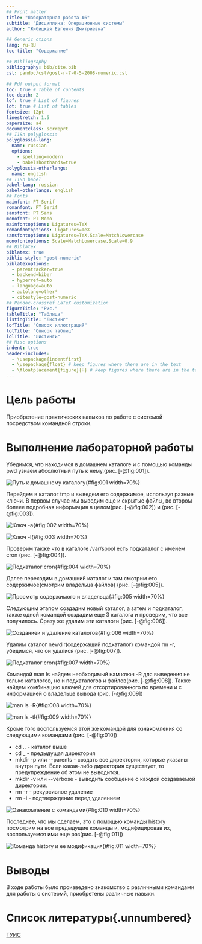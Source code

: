 ```yaml
---
## Front matter
title: "Лабораторная работа №6"
subtitle: "Дисциплина: Операционные системы"
author: "Жибицкая Евгения Дмитриевна"

## Generic otions
lang: ru-RU
toc-title: "Содержание"

## Bibliography
bibliography: bib/cite.bib
csl: pandoc/csl/gost-r-7-0-5-2008-numeric.csl

## Pdf output format
toc: true # Table of contents
toc-depth: 2
lof: true # List of figures
lot: true # List of tables
fontsize: 12pt
linestretch: 1.5
papersize: a4
documentclass: scrreprt
## I18n polyglossia
polyglossia-lang:
  name: russian
  options:
	- spelling=modern
	- babelshorthands=true
polyglossia-otherlangs:
  name: english
## I18n babel
babel-lang: russian
babel-otherlangs: english
## Fonts
mainfont: PT Serif
romanfont: PT Serif
sansfont: PT Sans
monofont: PT Mono
mainfontoptions: Ligatures=TeX
romanfontoptions: Ligatures=TeX
sansfontoptions: Ligatures=TeX,Scale=MatchLowercase
monofontoptions: Scale=MatchLowercase,Scale=0.9
## Biblatex
biblatex: true
biblio-style: "gost-numeric"
biblatexoptions:
  - parentracker=true
  - backend=biber
  - hyperref=auto
  - language=auto
  - autolang=other*
  - citestyle=gost-numeric
## Pandoc-crossref LaTeX customization
figureTitle: "Рис."
tableTitle: "Таблица"
listingTitle: "Листинг"
lofTitle: "Список иллюстраций"
lotTitle: "Список таблиц"
lolTitle: "Листинги"
## Misc options
indent: true
header-includes:
  - \usepackage{indentfirst}
  - \usepackage{float} # keep figures where there are in the text
  - \floatplacement{figure}{H} # keep figures where there are in the text
---
```


# Цель работы

Приобретение практических навыков по работе с системой посредством командной строки.


# Выполнение лабораторной работы

Убедимся, что находимся в домашнем каталоге и с помощью команды pwd узнаем абсолютный путь к нему.(рис. [-@fig:001]).

![Путь к домашнему каталогу](image/1.png){#fig:001 width=70%}


Перейдем в каталог tmp и выведем его содержимое, используя разные ключи. В первом случае мы выводим еще и скрытые файлы, во втором болеее подробная информация в целом(рис. [-@fig:002]) и (рис. [-@fig:003]).

![Ключ -а](image/2.png){#fig:002 width=70%}


![Ключ -l](image/3.png){#fig:003 width=70%}


Проверим также что в каталоге /var/spool есть подкаталог с именем cron (рис. [-@fig:004]).

![Подкаталог cron](image/4.png){#fig:004 width=70%}


Далее переходим в домашний каталог и там смотрим его содержимое(смотрим владельца файлов) (рис. [-@fig:005]).

![Просмотр содержимого и владельца](image/5.png){#fig:005 width=70%}


Следующим этапом создадим новый каталог, а затем и подкаталог, также одной командой создадим еще 3 каталога и проверим, что все получилось. Сразу же удалим эти каталоги (рис. [-@fig:006]).

![Созданиеи и удаление каталогов](image/6.png){#fig:006 width=70%}


Удалим каталог newdir(содержащий подкаталог) командой rm -r, убедимся, что он удалися (рис. [-@fig:007]).

![Подкаталог cron](image/7.png){#fig:007 width=70%}


Командой man ls найдем необходимый нам ключ -R для выведения не только каталогов, но и подкаталогов и файлов(рис. [-@fig:008]). Также найдем комбинацию ключей для отсортированного по времени и с информацией о владельце вывода (рис. [-@fig:009])

![man ls  -R](image/8.png){#fig:008 width=70%}


![man ls  -tl](image/9.png){#fig:009 width=70%}


Кроме того воспользуемся этой же командой для ознакомления со следующими командами (рис. [-@fig:010])
- cd .. - каталог выше
- cd _ - предыдущая директория 
- mkdir -p или --parents  - coздать все директории, которые указаны внутри пути. Если какая-либо директория существует, то предупреждение об этом не выводится.
- mkdir -v или --verbose - выводить сообщение о каждой создаваемой директории.
- rm -r - рекурсивное удаление
- rm -i - подтверждение перед удалением

![Ознакомление с командами](image/10.png){#fig:010 width=70%}


Последнее, что мы сделаем, это с помощью команды history посмотрим на все предыдущие команды и, модифицировав их, воспользуемся ими еще раз(рис. [-@fig:011])

![Команда history и ее модификация](image/11.png){#fig:011 width=70%}

# Выводы

В ходе работы было произведено знакомство с различными командами для работы с систеомй, приобретены различные навыки.

# Список литературы{.unnumbered}
[ТУИС](https://esystem.rudn.ru/course/view.php?id=5790)
